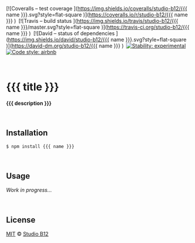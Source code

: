 [![Coveralls – test coverage
](https://img.shields.io/coveralls/studio-b12/{{{ name }}}.svg?style=flat-square
)](https://coveralls.io/r/studio-b12/{{{ name }}}
) [![Travis – build status
](https://img.shields.io/travis/studio-b12/{{{ name }}}/master.svg?style=flat-square
)](https://travis-ci.org/studio-b12/{{{ name }}}
) [![David – status of dependencies
](https://img.shields.io/david/studio-b12/{{{ name }}}.svg?style=flat-square
)](https://david-dm.org/studio-b12/{{{ name }}}
) [![Stability: experimental
](https://img.shields.io/badge/stability-experimental-yellow.svg?style=flat-square
)](https://nodejs.org/api/documentation.html#documentation_stability_index
) [![Code style: airbnb
](https://img.shields.io/badge/code%20style-airbnb-777777.svg?style=flat-square)
](https://github.com/airbnb/javascript)




<a                                                             id="/"></a>&nbsp;

# {{{ title }}}

**{{{ description }}}**




<a                                                 id="/installation"></a>&nbsp;

## Installation

```sh
$ npm install {{{ name }}}
```




<a                                                        id="/usage"></a>&nbsp;

## Usage

*Work in progress…*




<a                                                      id="/license"></a>&nbsp;

## License

[MIT](./License.md) © [Studio B12](http://studio-b12.de)
